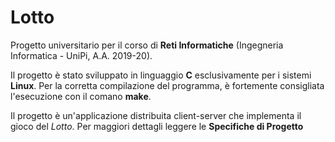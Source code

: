 # Lotto
Progetto universitario per il corso di **Reti Informatiche** (Ingegneria Informatica - UniPi, A.A. 2019-20).

Il progetto è stato sviluppato in linguaggio **C** esclusivamente per i sistemi **Linux**.
Per la corretta compilazione del programma, è fortemente consigliata l'esecuzione con il comano **make**.

Il progetto è un'applicazione distribuita client-server che implementa il gioco del *Lotto*. Per maggiori dettagli leggere le **Specifiche di Progetto**

